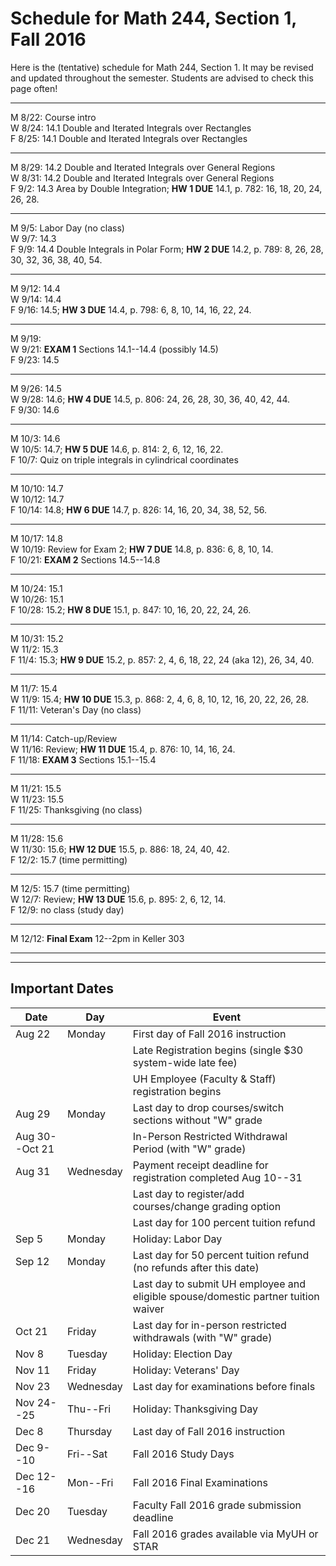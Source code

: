 # Schedule for Math 244, Section 1, Fall 2016


Here is the (tentative) schedule for Math 244, Section 1.
It may be revised and updated throughout the semester. 
Students are advised to check this page often!


---------------------------------------------------------
M 8/22: Course intro  
W 8/24: 14.1 Double and Iterated Integrals over Rectangles  
F 8/25: 14.1 Double and Iterated Integrals over Rectangles  

---------------------------------------------------------  
M 8/29: 14.2 Double and Iterated Integrals over General Regions   
W 8/31: 14.2 Double and Iterated Integrals over General Regions   
F 9/2: 14.3 Area by Double Integration; **HW 1 DUE** 14.1, p. 782: 16, 18, 20, 24, 26, 28.    

---------------------------------------------------------  
M 9/5: Labor Day (no class)  
W 9/7: 14.3  
F 9/9: 14.4 Double Integrals in Polar Form; **HW 2 DUE** 14.2, p. 789: 8, 26, 28, 30, 32, 36, 38, 40, 54.  


---------------------------------------------------------  
M 9/12: 14.4  
W 9/14: 14.4  
F 9/16: 14.5;  **HW 3 DUE** 14.4, p. 798: 6, 8, 10, 14, 16, 22, 24.    


---------------------------------------------------------  
M 9/19:   
W 9/21: **EXAM 1** Sections 14.1--14.4 (possibly 14.5)    
F 9/23: 14.5   

---------------------------------------------------------  
M 9/26:  14.5  
W 9/28:  14.6;  **HW 4 DUE** 14.5, p. 806: 24, 26, 28, 30, 36, 40, 42, 44.     
F 9/30: 14.6    

---------------------------------------------------------  
M 10/3:  14.6   
W 10/5:  14.7;  **HW 5 DUE** 14.6, p. 814: 2, 6, 12, 16, 22.   
F 10/7:  Quiz on triple integrals in cylindrical coordinates

---------------------------------------------------------  
M 10/10: 14.7   
W 10/12: 14.7  
F 10/14: 14.8; **HW 6 DUE** 14.7, p. 826: 14, 16, 20, 34, 38, 52, 56.  

---------------------------------------------------------  
M 10/17: 14.8   
W 10/19: Review for Exam 2; **HW 7 DUE** 14.8, p. 836: 6, 8, 10, 14.  
F 10/21:  **EXAM 2** Sections 14.5--14.8  

---------------------------------------------------------  
M 10/24:  15.1  
W 10/26:  15.1  
F 10/28: 15.2; **HW 8 DUE** 15.1, p. 847: 10, 16, 20, 22, 24, 26.      

---------------------------------------------------------  
M 10/31: 15.2   
W 11/2:  15.3   
F 11/4:  15.3; **HW 9 DUE** 15.2, p. 857: 2, 4, 6, 18, 22, 24 (aka 12), 26, 34, 40.    

---------------------------------------------------------  
M 11/7:  15.4  
W 11/9:  15.4; **HW 10 DUE** 15.3, p. 868: 2, 4, 6, 8, 10, 12, 16, 20, 22, 26, 28.  
F 11/11: Veteran's Day (no class)  

---------------------------------------------------------  
M 11/14: Catch-up/Review  
W 11/16: Review; **HW 11 DUE** 15.4, p. 876: 10, 14, 16, 24.     
F 11/18: **EXAM 3**  Sections 15.1--15.4     

---------------------------------------------------------  
M 11/21: 15.5  
W 11/23: 15.5  
F 11/25: Thanksgiving (no class)  

---------------------------------------------------------  
M 11/28: 15.6  
W 11/30: 15.6; **HW 12 DUE** 15.5, p. 886: 18, 24, 40, 42.  
F 12/2: 15.7 (time permitting)  

---------------------------------------------------------  
M 12/5: 15.7 (time permitting)  
W 12/7: Review; **HW 13 DUE** 15.6, p. 895: 2, 6, 12, 14.  
F 12/9: no class (study day)  

---------------------------------------------------------  
M 12/12: **Final Exam** 12--2pm in Keller 303   


----------------------------------------------------------
----------------------------------------------------------

## Important Dates
| Date | Day | Event |
|------|-----|-------|
|Aug 22 | Monday	| First day of Fall 2016 instruction|
|          |         | Late Registration begins (single $30 system-wide late fee)|
|          |         |   UH Employee (Faculty & Staff) registration begins|
|Aug 29         | Monday | Last day to drop courses/switch sections without "W" grade|
| Aug 30--Oct 21|   |  In-Person Restricted Withdrawal Period (with "W" grade)|
|Aug 31| Wednesday| Payment receipt deadline for registration completed Aug 10--31|
| | | Last day to register/add courses/change grading option|
| | | Last day for 100 percent tuition refund|
| Sep 5 | Monday | Holiday: Labor Day|
|Sep 12 | Monday | Last day for 50 percent tuition refund (no refunds after this date)|
|       |        | Last day to submit UH employee and eligible spouse/domestic partner tuition waiver|
| Oct 21| Friday | Last day for in-person restricted withdrawals (with "W" grade)|
| Nov 8 | Tuesday | Holiday: Election Day |
|Nov 11 | Friday | Holiday: Veterans' Day|
| Nov 23 | Wednesday | Last day for examinations before finals|
| Nov 24--25 | Thu--Fri | Holiday: Thanksgiving Day |
| Dec 8 | Thursday | Last day of Fall 2016 instruction|
| Dec 9--10 | Fri--Sat | Fall 2016 Study Days|
| Dec 12--16| Mon--Fri | Fall 2016 Final Examinations|
| Dec 20 | Tuesday | Faculty Fall 2016 grade submission deadline|
| Dec 21 | Wednesday | Fall 2016 grades available via MyUH or STAR|
